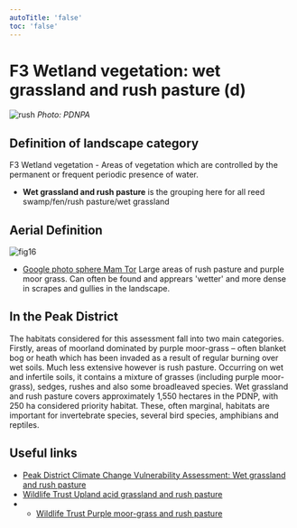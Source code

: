 ```yaml
---
autoTitle: 'false'
toc: 'false'
---
```


# F3 Wetland vegetation: wet grassland and rush pasture (d)

![rush](./img/f3d.png)
*Photo: PDNPA*

## Definition of landscape category

F3 Wetland vegetation - Areas of vegetation which are controlled by the permanent or frequent periodic presence of water. 

* **Wet grassland and rush pasture**  is the grouping here for all reed swamp/fen/rush pasture/wet grassland

## Aerial Definition

![fig16](./img/fig16.png)

* [Google photo sphere Mam Tor](https://goo.gl/maps/Keo9Eu7tB3Bvfi3a7) Large areas of rush pasture and purple moor grass. Can often be found and apprears 'wetter' and more dense in scrapes and gullies in the landscape.

## In the Peak District
The habitats considered for this assessment fall into two main categories. Firstly, areas of moorland dominated by purple moor-grass – often blanket bog or heath which has been invaded as a result of regular burning over wet soils. Much less extensive however is rush pasture. Occurring on wet and infertile soils, it contains a mixture of grasses (including purple moor-grass), sedges, rushes and also some broadleaved species. Wet grassland and rush pasture covers approximately 1,550 hectares in the PDNP, with 250 ha considered priority habitat. These, often marginal, habitats are important for invertebrate species, several bird species, amphibians and reptiles.


## Useful links
* [Peak District Climate Change Vulnerability Assessment: Wet grassland and rush pasture](https://reports.peakdistrict.gov.uk/ccva/docs/assessments/habitats/wetgrassland.html)
* [Wildlife Trust Upland acid grassland and rush pasture](https://www.wildlifetrusts.org/habitats/grassland/upland-acid-grassland-and-rush-pasture)
* * [Wildlife Trust Purple moor-grass and rush pasture](https://www.wildlifetrusts.org/habitats/grassland/purple-moor-grass-and-rush-pasture)
